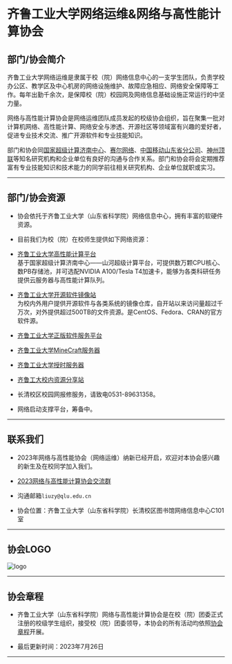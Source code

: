 # 齐鲁工业大学网络运维&网络与高性能计算协会

## 部门/协会简介

齐鲁工业大学网络运维是隶属于校（院）网络信息中心的一支学生团队，负责学校办公区、教学区及中心机房的网络设施维护、故障应急相应、网络安全保障等工作。每年出勤千余次，是保障校（院）校园网及网络信息基础设施正常运行的中坚力量。

网络与高性能计算协会是网络运维团队成员发起的校级协会组织，旨在聚集一批对计算机网络、高性能计算、网络安全与渗透、开源社区等领域富有兴趣的爱好者，促进专业技术交流、推广开源软件和专业技能知识。

部门和协会同[国家超级计算济南中心](http://www.nsccjn.cn/)、[赛尔网络](https://www.cernet.com)、[中国移动山东省分公司](https://www.10086.cn)、[神州顶联](https://www.toplion.com.cn)等知名研究机构和企业单位有良好的沟通与合作关系。部门和协会将会定期推荐富有专业技能知识和技术能力的同学前往相关研究机构、企业单位就职或实习。

---

## 部门/协会资源

- 协会依托于齐鲁工业大学（山东省科学院）网络信息中心，拥有丰富的软硬件资源。

- 目前我们为校（院）在校师生提供如下网络资源：   

- [齐鲁工业大学高性能计算平台](https://hpc.qlu.edu.cn)   
基于国家超级计算济南中心——山河超级计算平台，可提供数万颗CPU核心、数PB存储池，并可选配NVIDIA A100/Tesla T4加速卡，能够为各类科研任务提供云服务器与高性能计算队列。

- [齐鲁工业大学开源软件镜像站](https://mirrors.qlu.edu.cn)   
为校内外用户提供开源软件与各类系统的镜像仓库，自开站以来访问量超过千万次，对外提供超过500TB的文件资源。是CentOS、Fedora、CRAN的官方软件源。

- [齐鲁工业大学正版软件服务平台](https://ms.qlu.edu.cn)   

- [齐鲁工业大学MineCraft服务器](https://www.mc9g.cn)   

   

- [齐鲁工业大学授时服务器](https://ntp.qlu.edu.cn)   

- [齐鲁工大校内资源分享站](https://wlyw.qlu.edu.cn)  

- 长清校区校园网报修服务，请致电0531-89631358。   

- 网络启动支撑平台，筹备中。

---

## 联系我们

 - 2023年网络与高性能协会（网络运维）纳新已经开启，欢迎对本协会感兴趣的新生及在校同学加入我们。

 - [2023网络与高性能计算协会交流群](http://qm.qq.com/cgi-bin/qm/qr?_wv=1027&k=SmdETc0KEXBIFRw3FbeWs1tNhQD7YXH_&authKey=kcW0U3K%2FG3aFjPRyUmFqTNs7CKzoHU6p1Y33A9ldRu9S4dC2UCc%2BoTPqn9gEVOz0&noverify=0&group_code=725386079)
 - 沟通邮箱`liuzy@qlu.edu.cn`

 - 协会位置：齐鲁工业大学（山东省科学院）长清校区图书馆网络信息中心C101室

---

## 协会LOGO
![logo](logo.png)

---

## 协会章程
 - 齐鲁工业大学（山东省科学院）网络与高性能计算协会是在校（院）团委正式注册的校级学生组织，接受校（院）团委领导，本协会的所有活动均依照[协会章程](https://wlyw.qlu.edu.cn/协会章程.pdf)开展。   

 - 最后更新时间：2023年7月26日

 ---






